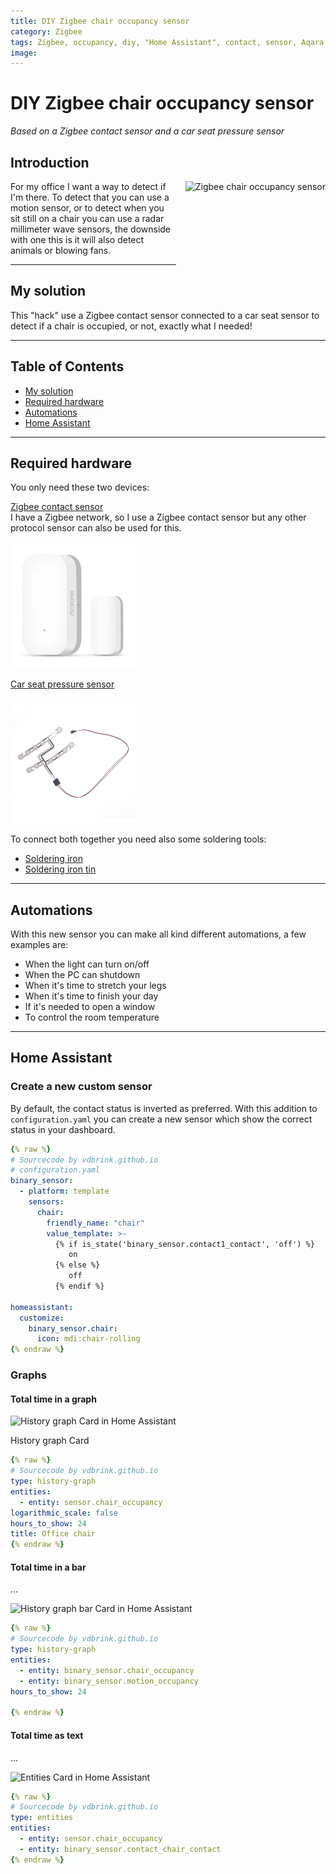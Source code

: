 ```yaml
---
title: DIY Zigbee chair occupancy sensor
category: Zigbee
tags: Zigbee, occupancy, diy, "Home Assistant", contact, sensor, Aqara
image: 
---
```


# DIY Zigbee chair occupancy sensor
*Based on a Zigbee contact sensor and a car seat pressure sensor*

## Introduction

<img src="" alt="Zigbee chair occupancy sensor" height="150px" style="margin-left:15px;float:right"/>
For my office I want a way to detect if I'm there.
To detect that you can use a motion sensor, or to detect when you sit still on a chair you can use a radar millimeter wave sensors, 
the downside with one this is it will also detect animals or blowing fans.

---
## My solution

This "hack" use a Zigbee contact sensor connected to a car seat sensor to detect if a chair is occupied, or not, exactly what I needed!

---

## Table of Contents
<!-- TOC -->
  * [My solution](#my-solution)
  * [Required hardware](#required-hardware)
  * [Automations](#automations)
  * [Home Assistant](#home-assistant)
<!-- TOC -->

---

## Required hardware

You only need these two devices:
 
[Zigbee contact sensor](../buy/smart_home_best_buy_tips#contact-sensor)\
I have a Zigbee network, so I use a Zigbee contact sensor but any other protocol sensor can also be used for this.

<a href="../buy/smart_home_best_buy_tips#contact-sensor">
<img src="../buy/images_zigbee/zigbee_contact_sensor_aqara.webp" alt="contact sensor" width="200px">
</a>

[Car seat pressure sensor](../buy/esphome_diy#pressure-sensor)

<a href="../buy/esphome_diy#pressure-sensor">
<img src="../buy/images_diy/pressure_sensor.webp" width="200px" alt="pressure sensor" />
</a>


To connect both together you need also some soldering tools:
* [Soldering iron](../buy/esphome_diy#soldering-iron)
* [Soldering iron tin](../buy/esphome_diy#soldering-tin-wire)

---

## Automations

With this new sensor you can make all kind different automations, a few examples are:
* When the light can turn on/off
* When the PC can shutdown
* When it's time to stretch your legs
* When it's time to finish your day
* If it's needed to open a window
* To control the room temperature

---

## Home Assistant

### Create a new custom sensor

By default, the contact status is inverted as preferred.
With this addition to `configuration.yaml` you can create a new sensor which show the correct status in your dashboard.
```yaml
{% raw %}
# Sourcecode by vdbrink.github.io
# configuration.yaml
binary_sensor:
  - platform: template
    sensors:
      chair:
        friendly_name: "chair"
        value_template: >-
          {% if is_state('binary_sensor.contact1_contact', 'off') %}
             on
          {% else %}
             off
          {% endif %}

homeassistant:
  customize: 
    binary_sensor.chair:
      icon: mdi:chair-rolling
{% endraw %}
```

### Graphs

#### Total time in a graph

<img src="images_chair/ha_graph.png" alt="History graph Card in Home Assistant" width="200px">

History graph Card

```yaml
{% raw %}
# Sourcecode by vdbrink.github.io
type: history-graph
entities:
  - entity: sensor.chair_occupancy
logarithmic_scale: false
hours_to_show: 24
title: Office chair
{% endraw %}
```

#### Total time in a bar

...

<img src="images_chair/ha_graph.png" alt="History graph bar Card in Home Assistant" width="200px">


```yaml
{% raw %}
# Sourcecode by vdbrink.github.io
type: history-graph
entities:
  - entity: binary_sensor.chair_occupancy
  - entity: binary_sensor.motion_occupancy
hours_to_show: 24

{% endraw %}
```

#### Total time as text

...

<img src="images_chair/ha_graph.png" alt="Entities Card in Home Assistant" width="200px">

```yaml
{% raw %}
# Sourcecode by vdbrink.github.io
type: entities
entities:
  - entity: sensor.chair_occupancy
  - entity: binary_sensor.contact_chair_contact
{% endraw %}
```
